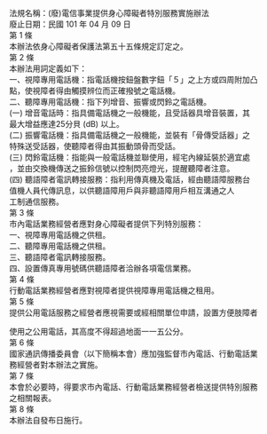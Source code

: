 法規名稱：(廢)電信事業提供身心障礙者特別服務實施辦法  
廢止日期：民國 101 年 04 月 09 日  
第 1 條  
本辦法依身心障礙者保護法第五十五條規定訂定之。  
第 2 條  
本辦法用詞定義如下：  
一、視障專用電話機：指電話機按鈕盤數字鈕「５」之上方或四周附加凸  
點，使視障者得由觸摸辨位而正確撥號之電話機。  
二、聽障專用電話機：指下列增音、振響或閃鈴之電話機。  
(一) 增音電話時：指具備電話機之一般機能，且受話器具增音裝置，其  
最大增益應達25分貝 (dB) 以上。  
(二) 振響電話機：指具備電話機之一般機能，並裝有「骨傳受話器」之  
特殊送受話器，使聽障者得由其振動頭骨而受話。  
(三) 閃鈴電話機：指能與一般電話機並聯使用，經宅內線延裝於適宜處  
，並由交換機傳送之振鈴信號以控制閃亮燈光，提醒聽障者注意。  
(四) 聽語障者電訊轉接服務：指利用傳真機及電話，經由聽語障服務台  
值機人員代傳訊息，以供聽語障用戶與非聽語障用戶相互溝通之人  
工制通信服務。  
第 3 條  
市內電話業務經營者應對身心障礙者提供下列特別服務：  
一、視障專用電話機之供租。  
二、聽障專用電話機之供租。  
三、聽語障者電訊轉接服務。  
四、設置傳真專用號碼供聽語障者洽辦各項電信業務。  
第 4 條  
行動電話業務經營者應對視障者提供視障專用電話機之租用。  
第 5 條  
提供公用電話服務之經營者應視需要或經相關單位申請，設置方便肢障者  


使用之公用電話，其高度不得超過地面一一五公分。  
第 6 條  
國家通訊傳播委員會（以下簡稱本會）應加強監督市內電話、行動電話業  
務經營者對本辦法之實施。  
第 7 條  
本會於必要時，得要求市內電話、行動電話業務經營者檢送提供特別服務  
之相關報表。  
第 8 條  
本辦法自發布日施行。  


